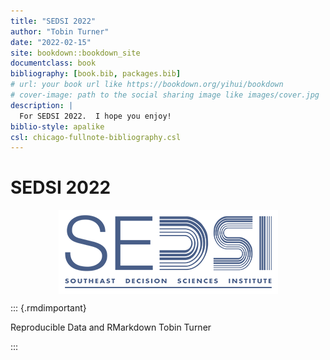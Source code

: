 ```yaml
--- 
title: "SEDSI 2022"
author: "Tobin Turner"
date: "2022-02-15"
site: bookdown::bookdown_site
documentclass: book
bibliography: [book.bib, packages.bib]
# url: your book url like https://bookdown.org/yihui/bookdown
# cover-image: path to the social sharing image like images/cover.jpg
description: |
  For SEDSI 2022.  I hope you enjoy!
biblio-style: apalike
csl: chicago-fullnote-bibliography.csl
---
```


# SEDSI 2022

<img src="_images/SEDSI.png" style="display: block; margin: auto;" />


::: {.rmdimportant}

Reproducible Data and RMarkdown
Tobin Turner

:::
